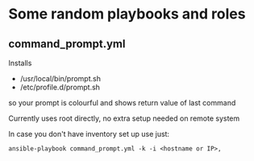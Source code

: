 Some random playbooks and roles
===============================

command_prompt.yml
------------------

Installs 

* /usr/local/bin/prompt.sh
* /etc/profile.d/prompt.sh

so your prompt is colourful and shows return value of last command

Currently uses root directly, no extra setup needed on remote system

In case you don't have inventory set up use just:
~~~
ansible-playbook command_prompt.yml -k -i <hostname or IP>,
~~~


